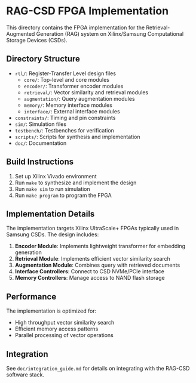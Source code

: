 # RAG-CSD FPGA Implementation

This directory contains the FPGA implementation for the Retrieval-Augmented Generation (RAG) system on Xilinx/Samsung Computational Storage Devices (CSDs).

## Directory Structure

- `rtl/`: Register-Transfer Level design files
  - `core/`: Top-level and core modules
  - `encoder/`: Transformer encoder modules
  - `retrieval/`: Vector similarity and retrieval modules
  - `augmentation/`: Query augmentation modules
  - `memory/`: Memory interface modules
  - `interface/`: External interface modules
- `constraints/`: Timing and pin constraints
- `sim/`: Simulation files
- `testbench/`: Testbenches for verification
- `scripts/`: Scripts for synthesis and implementation
- `doc/`: Documentation

## Build Instructions

1. Set up Xilinx Vivado environment
2. Run `make` to synthesize and implement the design
3. Run `make sim` to run simulation
4. Run `make program` to program the FPGA

## Implementation Details

The implementation targets Xilinx UltraScale+ FPGAs typically used in Samsung CSDs. The design includes:

1. **Encoder Module**: Implements lightweight transformer for embedding generation
2. **Retrieval Module**: Implements efficient vector similarity search
3. **Augmentation Module**: Combines query with retrieved documents
4. **Interface Controllers**: Connect to CSD NVMe/PCIe interface
5. **Memory Controllers**: Manage access to NAND flash storage

## Performance

The implementation is optimized for:
- High throughput vector similarity search
- Efficient memory access patterns
- Parallel processing of vector operations

## Integration

See `doc/integration_guide.md` for details on integrating with the RAG-CSD software stack.

